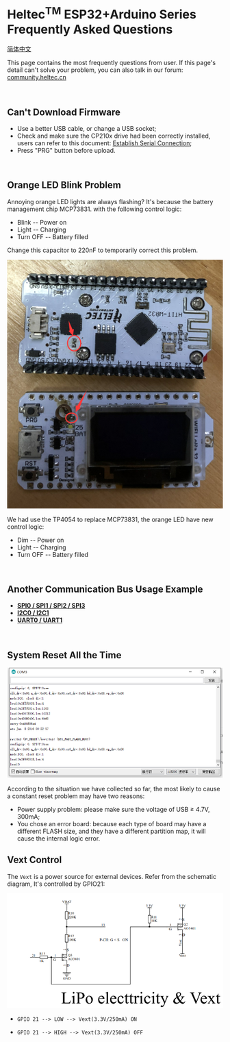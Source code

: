 # Heltec<sup>TM</sup> ESP32+Arduino Series Frequently Asked Questions
[简体中文](https://heltec-automation.readthedocs.io/zh_CN/latest/esp32+arduino/frequently_asked_questions.html)

This page contains the most frequently questions from user. If this page's detail can't solve your problem, you can also talk in our forum: [community.heltec.cn](http://community.heltec.cn/)

&nbsp;

## Can't Download Firmware

- Use a better USB cable, or change a USB socket;
- Check and make sure the CP210x drive had been correctly installed, users can refer to this document: [Establish Serial Connection](https://docs.heltec.cn/#/en/user_manual/establish_serial_connection);
- Press "PRG" button before upload.

&nbsp;

## Orange LED Blink Problem

Annoying orange LED lights are always flashing? It's because the battery management chip MCP73831. with the following control logic:

- Blink -- Power on
- Light -- Charging
- Turn OFF -- Battery filled

Change this capacitor to 220nF to temporarily correct this problem.

![](img/frequently_asked_questions/01.png)

We had use the TP4054 to replace MCP73831, the orange LED have new control logic:

- Dim -- Power on
- Light -- Charging
- Turn OFF -- Battery filled

&nbsp;

## Another Communication Bus Usage Example

- **[SPI0 / SPI1 / SPI2 / SPI3](https://github.com/Heltec-Aaron-Lee/WiFi_Kit_series/tree/master/esp32/libraries/SPI/examples/SPI_Multiple_Buses)**
- **[I2C0 / I2C1](https://github.com/HelTecAutomation/Heltec_ESP32/blob/master/examples/ESP32/I2C1_Scanner/I2C1_Scanner.ino)**
- **[UART0 / UART1](https://github.com/HelTecAutomation/Heltec_ESP32/blob/master/examples/ESP32/Serial2/Serial2.ino)**

&nbsp;

## System Reset All the Time

![](img/frequently_asked_questions/02.png)

According to the situation we have collected so far, the most likely to cause a constant reset problem may have two reasons:

- Power supply problem: please make sure the voltage of USB ≥ 4.7V, 300mA;
- You chose an error board: because each type of board may have a different FLASH size, and they have a different partition map, it will cause the internal logic error.

## Vext Control

The `Vext` is a power source for external devices. Refer from the schematic diagram, It's controlled by GPIO21:

![](img/frequently_asked_questions/03.png)

- `GPIO 21 --> LOW --> Vext(3.3V/250mA) ON`

- `GPIO 21 --> HIGH --> Vext(3.3V/250mA) OFF`

``` Tips:: The Vext features is very important for some devices without deep sleep mode. When the system need in deep sleep status, we can turn off the Vext by set GPIO 21 to HIGH, then to save energy.

```

